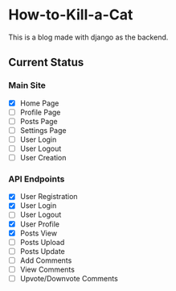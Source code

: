 # How-to-Kill-a-Cat
This is a blog made with django as the backend.

## Current Status
### Main Site
- [x] Home Page
- [ ] Profile Page
- [ ] Posts Page
- [ ] Settings Page
- [ ] User Login
- [ ] User Logout
- [ ] User Creation
### API Endpoints
- [x] User Registration
- [x] User Login
- [ ] User Logout
- [x] User Profile
- [x] Posts View
- [ ] Posts Upload
- [ ] Posts Update
- [ ] Add Comments
- [ ] View Comments
- [ ] Upvote/Downvote Comments
